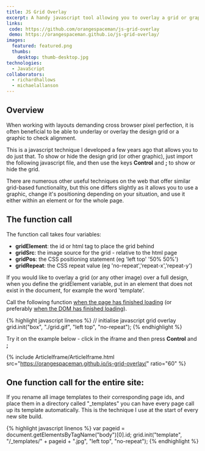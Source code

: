 ```yaml
---
title: JS Grid Overlay
excerpt: A handy javascript tool allowing you to overlay a grid or graphic to check pixel perfection across browsers
links:
 code: https://github.com/orangespaceman/js-grid-overlay
 demo: https://orangespaceman.github.io/js-grid-overlay/
images:
  featured: featured.png
  thumbs:
    desktop: thumb-desktop.jpg
technologies:
  - JavaScript
collaborators:
  - richardhallows
  - michaelallanson
---
```


## Overview

When working with layouts demanding cross browser pixel perfection, it is often beneficial to be able to underlay or overlay the design grid or a graphic to check alignment.

This is a javascript technique I developed a few years ago that allows you to do just that.  To show or hide the design grid (or other graphic), just import the following javascript file, and then use the keys **Control** and **;** to show or hide the grid.

There are numerous other useful techniques on the web that offer similar grid-based functionality, but this one differs slightly as it allows you to use a graphic, change it's positioning depending on your situation, and use it either within an element or for the whole page.

## The function call

The function call takes four variables:

  - **gridElement**: the id or html tag to place the grid behind
  - **gridSrc**:  the image source for the grid - relative to the html page
  - **gridPos**:  the CSS positioning statement (eg 'left top' '50% 50%')
  - **gridRepeat**: the CSS repeat value (eg 'no-repeat','repeat-x','repeat-y')

If you would like to overlay a grid (or any other image) over a full design, when you define the gridElement variable, put in an element that does not exist in the document, for example the word 'template'.

Call the following function [when the page has finished loading](http://ejohn.org/projects/flexible-javascript-events/) (or preferably [when the DOM has finished loading](http://dean.edwards.name/weblog/2006/06/again/)).

{% highlight javascript linenos %}
// initialise javascript grid overlay
grid.init("box", "./grid.gif", "left top", "no-repeat");
{% endhighlight %}

Try it on the example below - click in the iframe and then press **Control** and **;**

{% include ArticleIframe/ArticleIframe.html src="https://orangespaceman.github.io/js-grid-overlay/" ratio="60" %}

## One function call for the entire site:

If you rename all image templates to their corresponding page ids, and place them in a directory called "_templates" you can have every page call up its template automatically.  This is the technique I use at the start of every new site build.

{% highlight javascript linenos %}
var pageid = document.getElementsByTagName("body")[0].id;
grid.init("template", "/_templates/" + pageid + ".jpg", "left top", "no-repeat");
{% endhighlight %}
